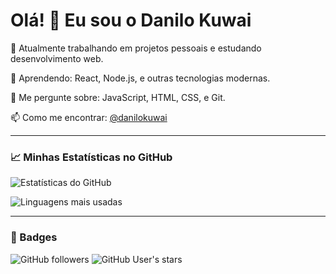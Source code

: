 # Olá! 👋 Eu sou o Danilo Kuwai

🔭 Atualmente trabalhando em projetos pessoais e estudando desenvolvimento web.

🌱 Aprendendo: React, Node.js, e outras tecnologias modernas.

💬 Me pergunte sobre: JavaScript, HTML, CSS, e Git.

📫 Como me encontrar: [@danilokuwai](https://github.com/danilokuwai)

---

### 📈 Minhas Estatísticas no GitHub

![Estatísticas do GitHub](https://github-readme-stats.vercel.app/api?username=danilokuwai&show_icons=true&count_private=true&theme=radical)

![Linguagens mais usadas](https://github-readme-stats.vercel.app/api/top-langs/?username=danilokuwai&layout=compact&theme=radical)

---

### 🚀 Badges

![GitHub followers](https://img.shields.io/github/followers/danilokuwai?label=Seguidores&style=social)
![GitHub User's stars](https://img.shields.io/github/stars/danilokuwai?style=social)
